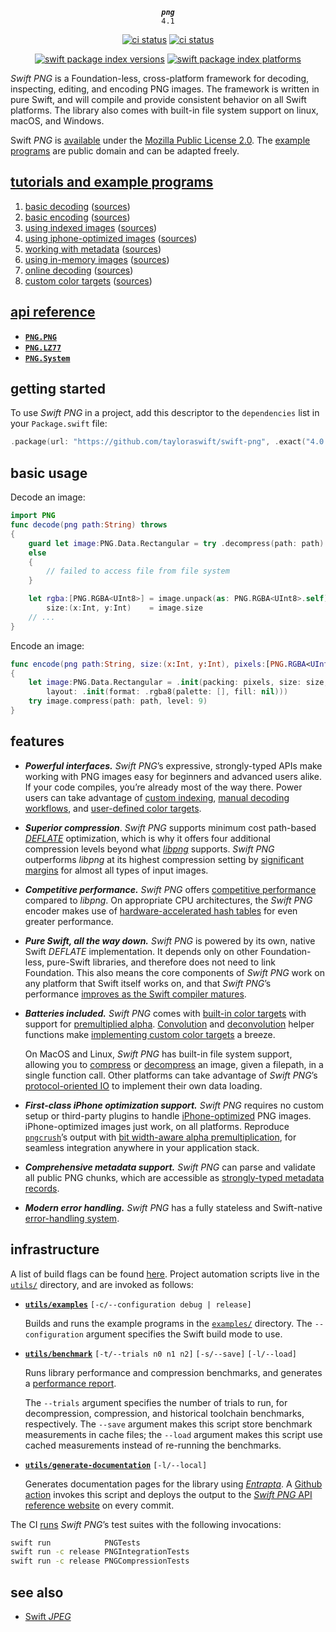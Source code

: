 <div align="center">

***`png`***<br>`4.1`

[![ci status](https://github.com/tayloraswift/swift-png/actions/workflows/build.yml/badge.svg)](https://github.com/tayloraswift/swift-png/actions/workflows/build.yml)
[![ci status](https://github.com/tayloraswift/swift-png/actions/workflows/build-devices.yml/badge.svg)](https://github.com/tayloraswift/swift-png/actions/workflows/build-devices.yml)


[![swift package index versions](https://img.shields.io/endpoint?url=https%3A%2F%2Fswiftpackageindex.com%2Fapi%2Fpackages%2Ftayloraswift%2Fswift-png%2Fbadge%3Ftype%3Dswift-versions)](https://swiftpackageindex.com/tayloraswift/swift-png)
[![swift package index platforms](https://img.shields.io/endpoint?url=https%3A%2F%2Fswiftpackageindex.com%2Fapi%2Fpackages%2Ftayloraswift%2Fswift-png%2Fbadge%3Ftype%3Dplatforms)](https://swiftpackageindex.com/tayloraswift/swift-png)

</div>

*Swift PNG* is a Foundation-less, cross-platform framework for decoding, inspecting, editing, and encoding PNG images. The framework is written in pure Swift, and will compile and provide consistent behavior on all Swift platforms. The library also comes with built-in file system support on linux, macOS, and Windows.

Swift *PNG* is [available](LICENSE) under the [Mozilla Public License 2.0](https://www.mozilla.org/en-US/MPL/2.0/). The [example programs](examples/) are public domain and can be adapted freely.

## [tutorials and example programs](examples/)

1. [basic decoding](examples/#basic-decoding) ([sources](examples/decode-basic/))
2. [basic encoding](examples/#basic-encoding) ([sources](examples/encode-basic/))
3. [using indexed images](examples/#using-indexed-images) ([sources](examples/indexed/))
4. [using iphone-optimized images](examples/#using-iphone-optimized-images) ([sources](examples/iphone-optimized/))
5. [working with metadata](examples/#working-with-metadata) ([sources](examples/metadata/))
6. [using in-memory images](examples/#using-in-memory-images) ([sources](examples/in-memory/))
7. [online decoding](examples/#online-decoding) ([sources](examples/decode-online/))
8. [custom color targets](examples/#custom-color-targets) ([sources](examples/custom-color/))

## [api reference](https://tayloraswift.github.io/swift-png)

* [**`PNG.PNG`**](https://tayloraswift.github.io/swift-png/PNG)
* [**`PNG.LZ77`**](https://tayloraswift.github.io/swift-png/LZ77)
* [**`PNG.System`**](https://tayloraswift.github.io/swift-png/System)

## getting started

To use *Swift PNG* in a project, add this descriptor to the `dependencies` list in your `Package.swift` file:

```swift
.package(url: "https://github.com/tayloraswift/swift-png", .exact("4.0.3"))
```

## basic usage

Decode an image:

```swift
import PNG
func decode(png path:String) throws
{
    guard let image:PNG.Data.Rectangular = try .decompress(path: path)
    else
    {
        // failed to access file from file system
    }

    let rgba:[PNG.RGBA<UInt8>] = image.unpack(as: PNG.RGBA<UInt8>.self),
        size:(x:Int, y:Int)    = image.size
    // ...
}
```

Encode an image:

```swift
func encode(png path:String, size:(x:Int, y:Int), pixels:[PNG.RGBA<UInt8>]) throws
{
    let image:PNG.Data.Rectangular = .init(packing: pixels, size: size,
        layout: .init(format: .rgba8(palette: [], fill: nil)))
    try image.compress(path: path, level: 9)
}
```

## features

- ***Powerful interfaces.*** *Swift PNG*’s expressive, strongly-typed APIs make working with PNG images easy for beginners and advanced users alike. If your code compiles, you’re already most of the way there. Power users can take advantage of [custom indexing](examples/#using-indexed-images), [manual decoding workflows](examples/#online-decoding), and [user-defined color targets](examples/#custom-color-targets).

- ***Superior compression***. *Swift PNG* supports minimum cost path-based [*DEFLATE*](https://tools.ietf.org/html/rfc1951) optimization, which is why it offers four additional compression levels beyond what [*libpng*](http://www.libpng.org/pub/png/libpng.html) supports. *Swift PNG* outperforms *libpng* at its highest compression setting by [significant margins](benchmarks#compression-level-13) for almost all types of input images.

- ***Competitive performance.*** *Swift PNG* offers [competitive performance](benchmarks/) compared to *libpng*. On appropriate CPU architectures, the *Swift PNG* encoder makes use of [hardware-accelerated hash tables](https://engineering.fb.com/2019/04/25/developer-tools/f14/) for even greater performance.

- ***Pure Swift, all the way down.*** *Swift PNG* is powered by its own, native Swift *DEFLATE* implementation. It depends only on other Foundation-less, pure-Swift libraries, and therefore does not need to link Foundation. This also means the core components of *Swift PNG* work on any platform that Swift itself works on, and that *Swift PNG*’s performance [improves as the Swift compiler matures](benchmarks#performance-by-toolchain).

- ***Batteries included.*** *Swift PNG* comes with [built-in color targets](https://tayloraswift.github.io/swift-png/PNG/Color/) with support for [premultiplied alpha](https://tayloraswift.github.io/swift-png/PNG/RGBA/premultiplied/). [Convolution](https://tayloraswift.github.io/swift-png/PNG/convolve(_:dereference:kernel:)/) and [deconvolution](https://tayloraswift.github.io/swift-png/PNG/deconvolve(_:reference:kernel:)/) helper functions make [implementing custom color targets](examples/#custom-color-targets) a breeze.

    On MacOS and Linux, *Swift PNG* has built-in file system support, allowing you to [compress](https://tayloraswift.github.io/swift-png/PNG/Data/Rectangular/compress(path:level:hint:)/) or [decompress](https://tayloraswift.github.io/swift-png/PNG/Data/Rectangular/decompress(path:)/) an image, given a filepath, in a single function call. Other platforms can take advantage of *Swift PNG*’s [protocol-oriented IO](https://tayloraswift.github.io/swift-png/PNG/Bytestream/) to implement their own data loading.

- ***First-class iPhone optimization support.*** *Swift PNG* requires no custom setup or third-party plugins to handle [iPhone-optimized](examples/#using-iphone-optimized-images) PNG images. iPhone-optimized images just work, on all platforms. Reproduce [`pngcrush`](https://developer.apple.com/library/archive/qa/qa1681/_index.html)’s output with [bit width-aware alpha premultiplication](https://tayloraswift.github.io/swift-png/PNG/RGBA/premultiplied(as:)/), for seamless integration anywhere in your application stack.

- ***Comprehensive metadata support.*** *Swift PNG* can parse and validate all public PNG chunks, which are accessible as [strongly-typed metadata records](https://tayloraswift.github.io/swift-png/PNG/Metadata/).

- ***Modern error handling.*** *Swift PNG* has a fully stateless and Swift-native [error-handling system](https://tayloraswift.github.io/swift-png/PNG/Error/).

## infrastructure

A list of build flags can be found [here](build.md). Project automation scripts live in the [`utils/`](utils/) directory, and are invoked as follows:

- [**`utils/examples`**](utils/examples) `[-c/--configuration debug | release]`

    Builds and runs the example programs in the [`examples/`](examples/) directory. The `--configuration` argument specifies the Swift build mode to use.

- [**`utils/benchmark`**](utils/benchmark) `[-t/--trials n0 n1 n2]` `[-s/--save]` `[-l/--load]`

    Runs library performance and compression benchmarks, and generates a [performance report](benchmarks/).

    The `--trials` argument specifies the number of trials to run, for decompression, compression, and historical toolchain benchmarks, respectively. The `--save` argument makes this script store benchmark measurements in cache files; the `--load` argument makes this script use cached measurements instead of re-running the benchmarks.

- [**`utils/generate-documentation`**](utils/generate-documentation) `[-l/--local]`

    Generates documentation pages for the library using [*Entrapta*](https://github.com/tayloraswift/entrapta). A [Github action](.github/workflows/docs.yml) invokes this script and deploys the output to the [*Swift PNG* API reference website](https://tayloraswift.github.io/swift-png) on every commit.

The CI [runs](.github/workflows/build.yml) *Swift PNG*’s test suites with the following invocations:

```bash
swift run            PNGTests
swift run -c release PNGIntegrationTests
swift run -c release PNGCompressionTests
```

## see also

* [Swift *JPEG*](https://github.com/tayloraswift/jpeg)
